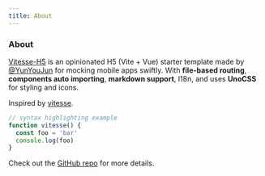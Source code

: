 ```yaml
---
title: About
---
```


<div class="text-center">
  <!-- You can use Vue components inside markdown -->
  <h3>About</h3>
</div>

[Vitesse-H5](https://github.com/antfu/vitesse) is an opinionated H5 (Vite + Vue) starter template made by [@YunYouJun](https://github.com/YunYouJun) for mocking mobile apps swiftly. With **file-based routing**, **components auto importing**, **markdown support**, I18n, and uses **UnoCSS** for styling and icons.

Inspired by [vitesse](https://github.com/antfu/vitesse).

```js
// syntax highlighting example
function vitesse() {
  const foo = 'bar'
  console.log(foo)
}
```

Check out the [GitHub repo](https://github.com/YunLeFun/vitesse-h5) for more details.

